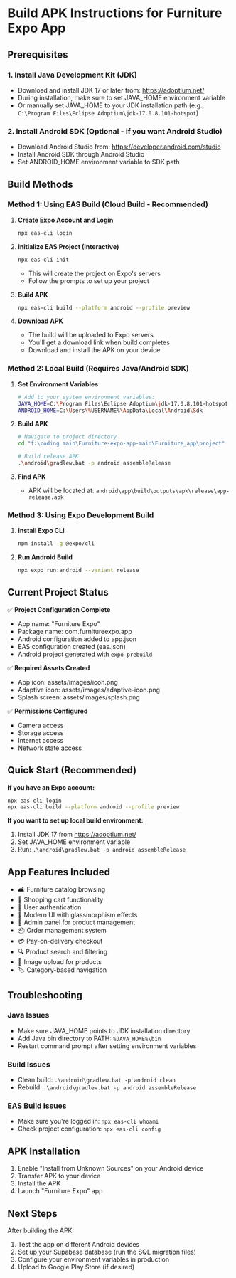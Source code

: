 # Build APK Instructions for Furniture Expo App

## Prerequisites

### 1. Install Java Development Kit (JDK)
- Download and install JDK 17 or later from: https://adoptium.net/
- During installation, make sure to set JAVA_HOME environment variable
- Or manually set JAVA_HOME to your JDK installation path (e.g., `C:\Program Files\Eclipse Adoptium\jdk-17.0.8.101-hotspot`)

### 2. Install Android SDK (Optional - if you want Android Studio)
- Download Android Studio from: https://developer.android.com/studio
- Install Android SDK through Android Studio
- Set ANDROID_HOME environment variable to SDK path

## Build Methods

### Method 1: Using EAS Build (Cloud Build - Recommended)

1. **Create Expo Account and Login**
   ```bash
   npx eas-cli login
   ```

2. **Initialize EAS Project (Interactive)**
   ```bash
   npx eas-cli init
   ```
   - This will create the project on Expo's servers
   - Follow the prompts to set up your project

3. **Build APK**
   ```bash
   npx eas-cli build --platform android --profile preview
   ```

4. **Download APK**
   - The build will be uploaded to Expo servers
   - You'll get a download link when build completes
   - Download and install the APK on your device

### Method 2: Local Build (Requires Java/Android SDK)

1. **Set Environment Variables**
   ```bash
   # Add to your system environment variables:
   JAVA_HOME=C:\Program Files\Eclipse Adoptium\jdk-17.0.8.101-hotspot
   ANDROID_HOME=C:\Users\%USERNAME%\AppData\Local\Android\Sdk
   ```

2. **Build APK**
   ```bash
   # Navigate to project directory
   cd "f:\coding main\Furniture-expo-app-main\Furniture_app\project"
   
   # Build release APK
   .\android\gradlew.bat -p android assembleRelease
   ```

3. **Find APK**
   - APK will be located at: `android\app\build\outputs\apk\release\app-release.apk`

### Method 3: Using Expo Development Build

1. **Install Expo CLI**
   ```bash
   npm install -g @expo/cli
   ```

2. **Run Android Build**
   ```bash
   npx expo run:android --variant release
   ```

## Current Project Status

✅ **Project Configuration Complete**
- App name: "Furniture Expo"
- Package name: com.furnitureexpo.app
- Android configuration added to app.json
- EAS configuration created (eas.json)
- Android project generated with `expo prebuild`

✅ **Required Assets Created**
- App icon: assets/images/icon.png
- Adaptive icon: assets/images/adaptive-icon.png
- Splash screen: assets/images/splash.png

✅ **Permissions Configured**
- Camera access
- Storage access
- Internet access
- Network state access

## Quick Start (Recommended)

**If you have an Expo account:**
```bash
npx eas-cli login
npx eas-cli build --platform android --profile preview
```

**If you want to set up local build environment:**
1. Install JDK 17 from https://adoptium.net/
2. Set JAVA_HOME environment variable
3. Run: `.\android\gradlew.bat -p android assembleRelease`

## App Features Included

- 🛋️ Furniture catalog browsing
- 🛒 Shopping cart functionality
- 👤 User authentication
- 📱 Modern UI with glassmorphism effects
- 🏪 Admin panel for product management
- 📦 Order management system
- 💳 Pay-on-delivery checkout
- 🔍 Product search and filtering
- 📸 Image upload for products
- 🏷️ Category-based navigation

## Troubleshooting

### Java Issues
- Make sure JAVA_HOME points to JDK installation directory
- Add Java bin directory to PATH: `%JAVA_HOME%\bin`
- Restart command prompt after setting environment variables

### Build Issues
- Clean build: `.\android\gradlew.bat -p android clean`
- Rebuild: `.\android\gradlew.bat -p android assembleRelease`

### EAS Build Issues
- Make sure you're logged in: `npx eas-cli whoami`
- Check project configuration: `npx eas-cli config`

## APK Installation

1. Enable "Install from Unknown Sources" on your Android device
2. Transfer APK to your device
3. Install the APK
4. Launch "Furniture Expo" app

## Next Steps

After building the APK:
1. Test the app on different Android devices
2. Set up your Supabase database (run the SQL migration files)
3. Configure your environment variables in production
4. Upload to Google Play Store (if desired)
